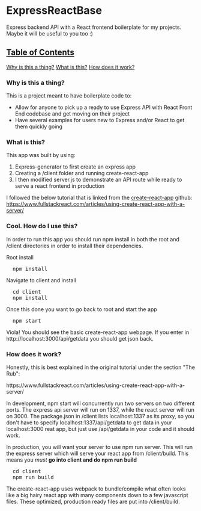 # ExpressReactBase
Express backend API with a React frontend boilerplate for my projects. Maybe it will be useful to you too :)

<h2><u>Table of Contents</u></h2>
<a href="#why">Why is this a thing?</a>
<a href="#what">What is this?</a>
<a href="#how">How does it work?</a>

<div id="why">
<h3>Why is this a thing?</h3>
This is a project meant to have boilerplate code to:<br>
<ul>
  <li>Allow for anyone to pick up a ready to use Express API with React Front End codebase and get moving on their project</li>
  <li>Have several examples for users new to Express and/or React to get them quickly going</li>
</ul>
</div>

<div id="what">
<h3>What is this?</h3>
This app was built by using: 
<ol>
  <li>Express-generator to first create an express app</li>
  <li>Creating a /client folder and running create-react-app</li>
  <li>I then modified server.js to demonstrate an API route while ready to serve a react frontend in production</li>
</ol>
</div>

I followed the below tutorial that is linked from the <a href="https://github.com/facebookincubator/create-react-app">create-react-app</a> github:<br>
https://www.fullstackreact.com/articles/using-create-react-app-with-a-server/

<h3>Cool. How do I use this?</h3>
In order to run this app you should run npm install in both the root and /client directories in order to install their dependencies.

Root install
<pre>
  npm install
</pre>

Navigate to client and install
<pre>
  cd client
  npm install
</pre>

Once this done you want to go back to root and start the app
<pre>
  npm start
</pre>

Viola! You should see the basic create-react-app webpage.
If you enter in http://localhost:3000/api/getdata you should get json back.

<div id="how">
<h3>How does it work?</h3>

<p>Honestly, this is best explained in the original tutorial under the section "The Rub":</p>
https://www.fullstackreact.com/articles/using-create-react-app-with-a-server/ <br>

<p>In development, npm start will concurrently run two servers on two different ports. The express api server will run on 1337, while the react server will run on 3000. The package.json in /client lists localhost:1337 as its proxy, so you don't have to specify localhost:1337/api/getdata to get data in your localhost:3000 reat app, but just use /api/getdata in your code and it should work.</p>

<p>In production, you will want your server to use npm run server. This will run the express server which will serve your react app from /client/build. This means you <i>must</i> <b>go into client and do npm run build</b></p>
<pre>
  cd client
  npm run build
</pre>
<p>The create-react-app uses webpack to bundle/compile what often looks like a big hairy react app with many components down to a few javascript files. These optimized, production ready files are put into /client/build.</p>
</div>






